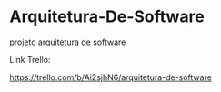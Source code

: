 # Arquitetura-De-Software
projeto arquitetura de software

Link Trello:

https://trello.com/b/Ai2sjhN6/arquitetura-de-software
